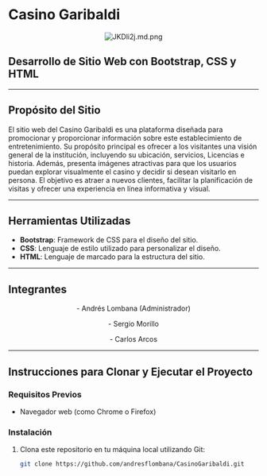 # Casino Garibaldi

<p align="center">
    <img src="https://iili.io/JKDli2j.md.png" alt="JKDli2j.md.png" border="0"></a>
</p>

## Desarrollo de Sitio Web con Bootstrap, CSS y HTML

---

## Propósito del Sitio

El sitio web del Casino Garibaldi es una plataforma diseñada para promocionar y proporcionar información sobre este establecimiento de entretenimiento. 
Su propósito principal es ofrecer a los visitantes una visión general de la institución, incluyendo su ubicación, servicios, Licencias e historia.
Además, presenta imágenes atractivas para que los usuarios puedan explorar visualmente el casino y decidir si desean visitarlo en persona. 
El objetivo es atraer a nuevos clientes, facilitar la planificación de visitas y ofrecer una experiencia en línea informativa y visual.

---

## Herramientas Utilizadas

- **Bootstrap**: Framework de CSS para el diseño del sitio.
- **CSS**: Lenguaje de estilo utilizado para personalizar el diseño.
- **HTML**: Lenguaje de marcado para la estructura del sitio.

---

## Integrantes

<p align="center">
- Andrés Lombana (Administrador)
</p>
<p align="center">
- Sergio Morillo
</p>
<p align="center">
- Carlos Arcos
</p>

---

## Instrucciones para Clonar y Ejecutar el Proyecto

### Requisitos Previos

- Navegador web (como Chrome o Firefox)

### Instalación

1. Clona este repositorio en tu máquina local utilizando Git:

   ```bash
   git clone https://github.com/andresflombana/CasinoGaribaldi.git
